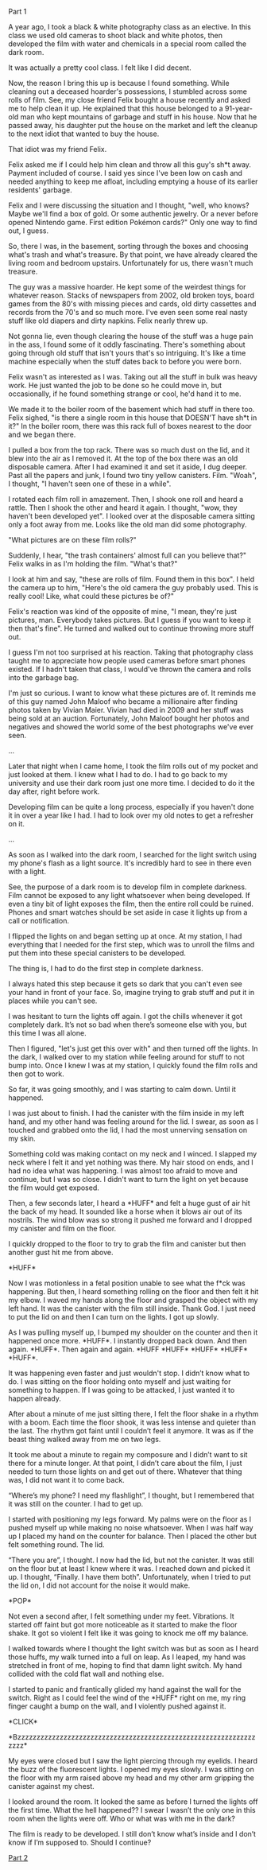 Part 1 

 

A year ago, I took a black & white photography class as an elective. In this class we used old cameras to shoot black and white photos, then developed the film with water and chemicals in a special room called the dark room. 

It was actually a pretty cool class. I felt like I did decent. 

Now, the reason I bring this up is because I found something. While cleaning out a deceased hoarder's possessions, I stumbled across some rolls of film. See, my close friend Felix bought a house recently and asked me to help clean it up. He explained that this house belonged to a 91-year-old man who kept mountains of garbage and stuff in his house. Now that he passed away, his daughter put the house on the market and left the cleanup to the next idiot that wanted to buy the house. 

That idiot was my friend Felix. 

Felix asked me if I could help him clean and throw all this guy's sh\*t away. Payment included of course. I said yes since I've been low on cash and needed anything to keep me afloat, including emptying a house of its earlier residents' garbage. 

Felix and I were discussing the situation and I thought, "well, who knows? Maybe we'll find a box of gold. Or some authentic jewelry. Or a never before opened Nintendo game. First edition Pokémon cards?" Only one way to find out, I guess. 

So, there I was, in the basement, sorting through the boxes and choosing what's trash and what's treasure. By that point, we have already cleared the living room and bedroom upstairs. Unfortunately for us, there wasn't much treasure. 

The guy was a massive hoarder. He kept some of the weirdest things for whatever reason. Stacks of newspapers from 2002, old broken toys, board games from the 80's with missing pieces and cards, old dirty cassettes and records from the 70's and so much more. I've even seen some real nasty stuff like old diapers and dirty napkins. Felix nearly threw up.  

Not gonna lie, even though clearing the house of the stuff was a huge pain in the ass, I found some of it oddly fascinating. There's something about going through old stuff that isn't yours that's so intriguing. It's like a time machine especially when the stuff dates back to before you were born. 

Felix wasn't as interested as I was. Taking out all the stuff in bulk was heavy work. He just wanted the job to be done so he could move in, but occasionally, if he found something strange or cool, he'd hand it to me. 

We made it to the boiler room of the basement which had stuff in there too. Felix sighed, "is there a single room in this house that DOESN'T have sh\*t in it?" In the boiler room, there was this rack full of boxes nearest to the door and we began there. 

I pulled a box from the top rack. There was so much dust on the lid, and it blew into the air as I removed it. At the top of the box there was an old disposable camera. After I had examined it and set it aside, I dug deeper. Past all the papers and junk, I found two tiny yellow canisters. Film. "Woah", I thought, "I haven't seen one of these in a while". 

I rotated each film roll in amazement. Then, I shook one roll and heard a rattle. Then I shook the other and heard it again. I thought, "wow, they haven't been developed yet". I looked over at the disposable camera sitting only a foot away from me. Looks like the old man did some photography. 

"What pictures are on these film rolls?" 

Suddenly, I hear, "the trash containers' almost full can you believe that?" Felix walks in as I'm holding the film. "What's that?" 

I look at him and say, "these are rolls of film. Found them in this box". I held the camera up to him, "Here's the old camera the guy probably used. This is really cool! Like, what could these pictures be of?" 

Felix's reaction was kind of the opposite of mine, "I mean, they're just pictures, man. Everybody takes pictures. But I guess if you want to keep it then that's fine". He turned and walked out to continue throwing more stuff out. 

I guess I'm not too surprised at his reaction. Taking that photography class taught me to appreciate how people used cameras before smart phones existed. If I hadn't taken that class, I would've thrown the camera and rolls into the garbage bag. 

I'm just so curious. I want to know what these pictures are of. It reminds me of this guy named John Maloof who became a millionaire after finding photos taken by Vivian Maier. Vivian had died in 2009 and her stuff was being sold at an auction. Fortunately, John Maloof bought her photos and negatives and showed the world some of the best photographs we've ever seen. 

... 

Later that night when I came home, I took the film rolls out of my pocket and just looked at them. I knew what I had to do. I had to go back to my university and use their dark room just one more time. I decided to do it the day after, right before work. 

Developing film can be quite a long process, especially if you haven't done it in over a year like I had. I had to look over my old notes to get a refresher on it. 

... 

As soon as I walked into the dark room, I searched for the light switch using my phone's flash as a light source. It's incredibly hard to see in there even with a light. 

See, the purpose of a dark room is to develop film in complete darkness. Film cannot be exposed to any light whatsoever when being developed. If even a tiny bit of light exposes the film, then the entire roll could be ruined. Phones and smart watches should be set aside in case it lights up from a call or notification. 

I flipped the lights on and began setting up at once. At my station, I had everything that I needed for the first step, which was to unroll the films and put them into these special canisters to be developed.  

The thing is, I had to do the first step in complete darkness. 

I always hated this step because it gets so dark that you can't even see your hand in front of your face. So, imagine trying to grab stuff and put it in places while you can't see. 

I was hesitant to turn the lights off again. I got the chills whenever it got completely dark. It’s not so bad when there’s someone else with you, but this time I was all alone. 

Then I figured, "let's just get this over with" and then turned off the lights. In the dark, I walked over to my station while feeling around for stuff to not bump into. Once I knew I was at my station, I quickly found the film rolls and then got to work. 

So far, it was going smoothly, and I was starting to calm down. Until it happened. 

I was just about to finish. I had the canister with the film inside in my left hand, and my other hand was feeling around for the lid. I swear, as soon as I touched and grabbed onto the lid, I had the most unnerving sensation on my skin.  

Something cold was making contact on my neck and I winced. I slapped my neck where I felt it and yet nothing was there. My hair stood on ends, and I had no idea what was happening. I was almost too afraid to move and continue, but I was so close. I didn't want to turn the light on yet because the film would get exposed. 

Then, a few seconds later, I heard a \*HUFF\* and felt a huge gust of air hit the back of my head. It sounded like a horse when it blows air out of its nostrils. The wind blow was so strong it pushed me forward and I dropped my canister and film on the floor. 

I quickly dropped to the floor to try to grab the film and canister but then another gust hit me from above. 

\*HUFF\* 

Now I was motionless in a fetal position unable to see what the f\*ck was happening. But then, I heard something rolling on the floor and then felt it hit my elbow. I waved my hands along the floor and grasped the object with my left hand. It was the canister with the film still inside. Thank God. I just need to put the lid on and then I can turn on the lights. I got up slowly. 

As I was pulling myself up, I bumped my shoulder on the counter and then it happened once more. \*HUFF\*. I instantly dropped back down. And then again. \*HUFF\*. Then again and again. \*HUFF \*HUFF\* \*HUFF\* \*HUFF\* \*HUFF\*. 

It was happening even faster and just wouldn't stop. I didn’t know what to do. I was sitting on the floor holding onto myself and just waiting for something to happen. If I was going to be attacked, I just wanted it to happen already. 

After about a minute of me just sitting there, I felt the floor shake in a rhythm with a boom. Each time the floor shook, it was less intense and quieter than the last. The rhythm got faint until I couldn’t feel it anymore. It was as if the beast thing walked away from me on two legs. 

It took me about a minute to regain my composure and I didn’t want to sit there for a minute longer. At that point, I didn’t care about the film, I just needed to turn those lights on and get out of there. Whatever that thing was, I did not want it to come back. 

“Where’s my phone? I need my flashlight”, I thought, but I remembered that it was still on the counter. I had to get up. 

I started with positioning my legs forward. My palms were on the floor as I pushed myself up while making no noise whatsoever. When I was half way up I placed my hand on the counter for balance. Then I placed the other but felt something round. The lid. 

“There you are”, I thought. I now had the lid, but not the canister. It was still on the floor but at least I knew where it was. I reached down and picked it up. I thought, “Finally. I have them both”. Unfortunately, when I tried to put the lid on, I did not account for the noise it would make. 

\*POP\* 

Not even a second after, I felt something under my feet. Vibrations. It started off faint but got more noticeable as it started to make the floor shake. It got so violent I felt like it was going to knock me off my balance. 

I walked towards where I thought the light switch was but as soon as I heard those huffs, my walk turned into a full on leap. As I leaped, my hand was stretched in front of me, hoping to find that damn light switch. My hand collided with the cold flat wall and nothing else. 

I started to panic and frantically glided my hand against the wall for the switch. Right as I could feel the wind of the \*HUFF\* right on me, my ring finger caught a bump on the wall, and I violently pushed against it. 

\*CLICK\* 

\*Bzzzzzzzzzzzzzzzzzzzzzzzzzzzzzzzzzzzzzzzzzzzzzzzzzzzzzzzzzzzzzzzzzz\* 

My eyes were closed but I saw the light piercing through my eyelids. I heard the buzz of the fluorescent lights. I opened my eyes slowly. I was sitting on the floor with my arm raised above my head and my other arm gripping the canister against my chest. 

I looked around the room. It looked the same as before I turned the lights off the first time. What the hell happened?? I swear I wasn’t the only one in this room when the lights were off. Who or what was with me in the dark? 

The film is ready to be developed. I still don’t know what’s inside and I don’t know if I’m supposed to. Should I continue? 

[Part 2](https://www.reddit.com/r/nosleep/comments/1214svi/i_found_undeveloped_film_they_belonged_to_a_dead/)